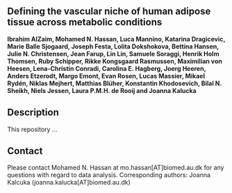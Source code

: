## Defining the vascular niche of human adipose tissue across metabolic conditions

**Ibrahim AlZaim, Mohamed N. Hassan, Luca Mannino, Katarina Dragicevic, Marie Balle Sjogaard, Joseph Festa, Lolita Dokshokova, Bettina Hansen, Julie N. Christensen, Jean Farup, Lin Lin, Samuele Soraggi, Henrik Holm Thomsen, Ruby Schipper, Rikke Kongsgaard Rasmussen, Maximilian von Heesen, Lena-Christin Conradi, Carolina E. Hagberg, Joerg Heeren, Anders Etzerodt,  Margo Emont, Evan Rosen, Lucas Massier, Mikael Rydén, Niklas Mejhert, Matthias Blüher, Konstantin Khodosevich, Bilal N. Sheikh, Niels Jessen, Laura P.M.H. de Rooij and Joanna Kalucka**

## Description
This repository ...

## Contact
Please contact Mohamed N. Hassan at mo.hassan[AT]biomed.au.dk for any questions with regard to data analysis.
Corresponding authors: Joanna Kalcuka (joanna.kalucka[AT]biomed.au.dk)
